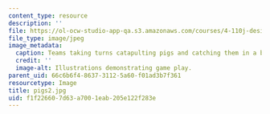 ```yaml
---
content_type: resource
description: ''
file: https://ol-ocw-studio-app-qa.s3.amazonaws.com/courses/4-110j-design-across-scales-disciplines-and-problem-contexts-spring-2013/f1f226607d63a7001eab205e122f283e_pigs2.jpg
file_type: image/jpeg
image_metadata:
  caption: Teams taking turns catapulting pigs and catching them in a blanket.
  credit: ''
  image-alt: Illustrations demonstrating game play.
parent_uid: 66c6b6f4-8637-3112-5a60-f01ad3b7f361
resourcetype: Image
title: pigs2.jpg
uid: f1f22660-7d63-a700-1eab-205e122f283e
---
```

